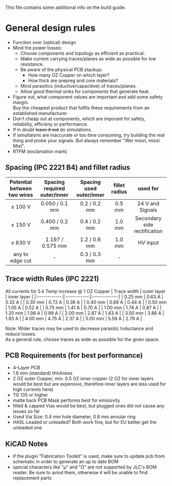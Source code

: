 
This file contains some additional info on the build guide.

# General design rules
- Function over (optical) design
- Mind the power losses:
    - Choose components and topology as efficient as practical.
    - Make current carrying traces/planes as wide as possible for low resistance.
    - Be aware of the physical PCB stackup:
        - How many OZ Copper on which layer?
        - How thick are prepreg and core materials?
    - Mind parasitics (inductive/capacitive) of traces/planes.
    - Allow good thermal sinks for components that generate heat.
- Figure out, what component values are important and add some safety margin.<br>
Buy the cheapest product that fulfils these requirements from an established manufacturer.
- Don't cheap out at components, which are imporant for safety, reliability, efficieny or performance.
- If in doubt ~~leave it out~~ do simulations.
- If simultaions are inaccurate or too time consuming, try building the real thing and probe your signals. But always remember "Wer misst, misst Mist".
- RTFM (exclamation mark)

## Spacing (IPC 2221 B4) and fillet radius
| Potential between two wires | Spacing required outer/inner| Spacing used outer/inner| fillet radius                | used for                     
|:---------------------------:|:---------------------------:|:-----------------------:|:----------------------------:|:----------------------------:|
| ≤ 100 V                     | 0.050 / 0.1 mm              | 0.2 / 0.2 mm            | 0.5 mm                       | 24 V and Signals             |
| ≤ 150 V                     | 0.400 / 0.2 mm              | 0.4 / 0.2 mm            | 1.0 mm                       | Secondary side rectification |
| ≤ 630 V                     | 1.197 / 0.575 mm            | 1.2 / 0.6 mm            | 1.0 mm                       | HV input                     |
| any to edge cut             |       -                     | 0.3 / 0.3 mm            |   -                          |                              |

## Trace width Rules (IPC 2221)
All currents for 5 k Temp increase @ 1 OZ Copper 
| Trace width  | outer layer | inner layer  |
|:------------:|:-----------:|:------------:|
| 0.25 mm      |   0.63 A    | 0.32 A       |
| 0.30 mm      |   0.72 A    | 0.36 A       |
| 0.40 mm      |   0.88 A    | 0.44 A       |
| 0.50 mm      |   1.05 A    | 0.52 A       |
| 0.75 mm      |   1.41 A    | 0.70 A       |
| 1.00 mm      |   1.74 A    | 0.87 A       |
| 1.20 mm      |   1.98 A    | 0.99 A       |
| 2.00 mm      |   2.87 A    | 1.43 A       |
| 3.00 mm      |   3.86 A    | 1.93 A       |
| 4.00 mm      |   4.75 A    | 2.37 A       |
| 5.00 mm      |   5.59 A    | 2.79 A       |

Note: Wider traces may be used to decrease parasitic Inductance and reduce losses.<br>
As a general rule, choose traces as wide as possible for the given space.

## PCB Requirements (for best performance)
- 4-Layer PCB
- 1.6 mm (standard) thickness
- 2 OZ outer Copper, min. 0.5 OZ inner copper (2 OZ for inner layers would be best but are expensive, therefore inner layers are less used for high currents here)
- TG 135 or higher
- matte back PCB Mask performs best for emissivity 
- filled & capped Vias would be best, but plugged ones did not cause any issues so far
- Used Via Size: 0.4 mm hole diameter, 0.8 mm annular ring
- HASL Leaded or unleaded? Both work fine, but for EU better get the unleaded one

## KiCAD Notes
- if the plugin "Fabrication Toolkit" is used, make sure to update pcb from schematic in order to generate an up to date BOM
- special characters like "µ" and "Ω" are not supported by JLC's BOM reader. Be sure to aviod them, otherwise it will be unable to find replacement parts
